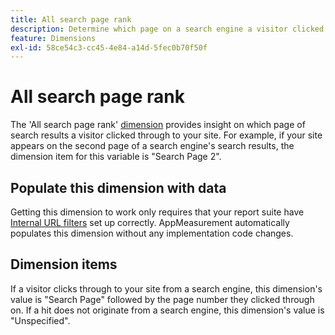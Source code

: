 ```yaml
---
title: All search page rank
description: Determine which page on a search engine a visitor clicked through to your site.
feature: Dimensions
exl-id: 58ce54c3-cc45-4e84-a14d-5fec0b70f50f
---
```

# All search page rank

The 'All search page rank' [dimension](overview.md) provides insight on which page of search results a visitor clicked through to your site. For example, if your site appears on the second page of a search engine's search results, the dimension item for this variable is "Search Page 2".

## Populate this dimension with data

Getting this dimension to work only requires that your report suite have [Internal URL filters](/help/admin/tools/manage-rs/edit-settings/general/internal-url-filter-admin.md) set up correctly. AppMeasurement automatically populates this dimension without any implementation code changes.

## Dimension items

If a visitor clicks through to your site from a search engine, this dimension's value is "Search Page" followed by the page number they clicked through on. If a hit does not originate from a search engine, this dimension's value is "Unspecified".
